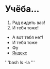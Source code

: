 # Учёба...
1. Рад видеть вас!
2. И тебя тоже!
* А вот тебя нет!
* И тебя тоже
* Фу
* [Яндекс](https://www.yandex.ru)


'''bash
ls -la
'''
